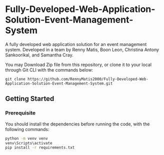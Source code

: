 # Fully-Developed-Web-Application-Solution-Event-Management-System
A fully developed web application solution for an event management system. Developed in a team by Renny Matis, Boon Leon, Christina Antony Sankoorikal, and Samantha Cray. 


You may Download Zip file from this repository, or clone it to your local through Git CLI with the commands below:  
```git
git clone https://github.com/RennyMatis2000/Fully-Developed-Web-Application-Solution-Event-Management-System.git
```  

<h2>Getting Started</h2>

<h3>Prerequisite</h3>

You should install the dependencies before running the code, with the following commands:    
```bash
python -m venv venv
venv\Scripts\activate
pip install -r requirements.txt
```
